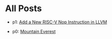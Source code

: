 # All Posts

- p1: [Add a New RISC-V Nop Instruction in LLVM](posts/p1/main.md)

- p0: [Mountain Everest](posts/p0/mountain_everest.md)
